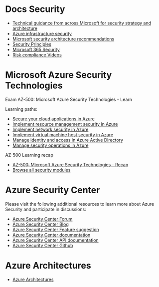 
# Docs Security 

* [Technical guidance from across Microsoft for security strategy and architecture](https://docs.microsoft.com/en-us/security/)
* [Azure infrastructure security](https://docs.microsoft.com/en-us/azure/security/fundamentals/infrastructure)
* [Microsoft security architecture recommendations](https://docs.microsoft.com/en-us/security/compass/compass)
* [Security Principles](https://docs.microsoft.com/en-us/azure/architecture/framework/security/security-principles)
* [Microsoft 365 Security](https://docs.microsoft.com/en-us/microsoft-365/security/?view=o365-worldwide)
* [Risk compliance Videos](https://docs.microsoft.com/en-us/security/compass/governance-risk-compliance-videos-and-decks)


# Microsoft Azure Security Technologies
Exam AZ-500: Microsoft Azure Security Technologies - Learn

Learning paths:

 - [Secure your cloud applications in Azure](https://docs.microsoft.com/learn/paths/secure-your-cloud-apps/)
 - [Implement resource management security in Azure](https://docs.microsoft.com/learn/paths/implement-resource-mgmt-security/)
 - [Implement network security in Azure](https://docs.microsoft.com/learn/paths/implement-network-security/)
 - [Implement virtual machine host security in Azure](https://docs.microsoft.com/learn/paths/implement-host-security/)
 - [Manage identity and access in Azure Active Directory](https://docs.microsoft.com/learn/paths/manage-identity-and-access/)
 - [Manage security operations in Azure](https://docs.microsoft.com/learn/paths/manage-security-operations/)
 
 AZ-500 Learning recap
 
 - [AZ-500: Microsoft Azure Security Technologies - Recap](https://docs.microsoft.com/en-us/learn/certifications/exams/az-500)
 - [Browse all security modules](https://docs.microsoft.com/en-us/learn/browse/?term=security)
 
# Azure Security Center

Please visit the following additional resources to learn more about Azure Security and participate in discussions: 

- [Azure Security Center Forum](https://techcommunity.microsoft.com/t5/Azure-Security-Center/bd-p/AzureSecurityCenter)
- [Azure Security Center Blog](https://techcommunity.microsoft.com/t5/Azure-Security-Center/bg-p/AzureSecurityCenterBlog)
- [Azure Security Center Feature suggestion](https://feedback.azure.com/forums/347535-azure-security-center)
- [Azure Security Center documentation](https://docs.microsoft.com/en-us/azure/security-center/security-center-intro)
- [Azure Security Center API documentation](https://docs.microsoft.com/en-us/rest/api/securitycenter/)
- [Azure Security Center Github](https://github.com/Azure/Azure-Security-Center)


# Azure Architectures

* [Azure Architectures](https://docs.microsoft.com/en-us/azure/architecture/browse/)

